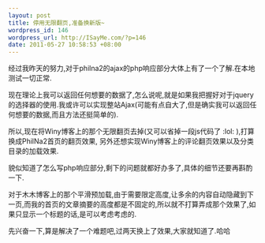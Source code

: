 ```yaml
--- 
layout: post
title: 停用无限翻页,准备换新版~
wordpress_id: 146
wordpress_url: http://ISayMe.com/?p=146
date: 2011-05-27 10:58:53 +08:00
---
```

经过我昨天的努力,对于philna2的ajax的php响应部分大体上有了一个了解.在本地测试一切正常.

现在理论上我可以返回任何想要的数据了,怎么说呢,就是如果我把握好对于jquery的选择器的使用.我或许可以实现整站Ajax(可能有点自大了,但是确实我可以返回任何想要的数据,而且方法还挺简单的).

所以,现在将Winy博客上的那个无限翻页去掉(又可以省掉一段js代码了 :lol: ),打算换成PhilNa2首页的翻页效果,
另外还想实现Winy博客上的评论翻页效果以及分类目录的加载效果.

貌似知道了怎么写php响应部分,剩下的问题就都好办多了,具体的细节还要再斟酌一下.

对于木木博客上的那个平滑预加载,由于需要限定高度,让多余的内容自动隐藏到下一页,而我的首页的文章摘要的高度都是不固定的,所以就不打算弄成那个效果了,如果只显示一个标题的话,是可以考虑考虑的.

先兴奋一下,算是解决了一个难题吧,过两天换上了效果,大家就知道了.哈哈
